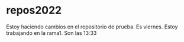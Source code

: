 # repos2022
Estoy haciendo cambios en el repositorio de prueba.
Es viernes.
Estoy trabajando en la rama1. Son las 13:33 
